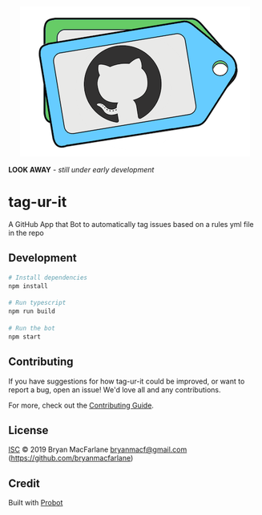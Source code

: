 
 <p align="center"> 
    <img src="art/tag-ur-it.png" alt="alternate text">
 </p>

**LOOK AWAY** - *still under early development*

# tag-ur-it

A GitHub App  that Bot to automatically tag issues based on a rules yml file in the repo

## Development

```sh
# Install dependencies
npm install

# Run typescript
npm run build

# Run the bot
npm start
```

## Contributing

If you have suggestions for how tag-ur-it could be improved, or want to report a bug, open an issue! We'd love all and any contributions.

For more, check out the [Contributing Guide](CONTRIBUTING.md).

## License

[ISC](LICENSE) © 2019 Bryan MacFarlane <bryanmacf@gmail.com> (https://github.com/bryanmacfarlane)

## Credit
Built with [Probot](https://github.com/probot/probot)